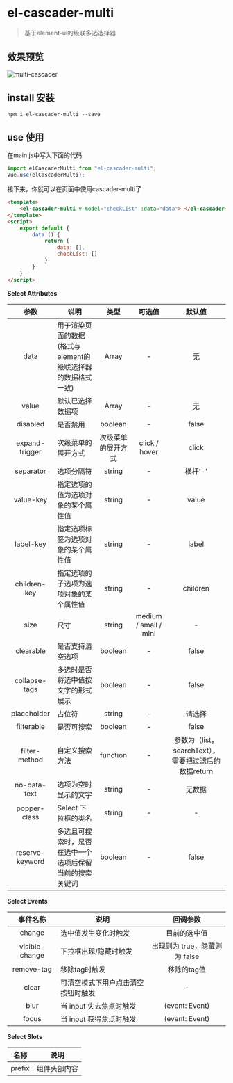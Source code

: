 # el-cascader-multi

> 基于element-ui的级联多选选择器

## 效果预览

![multi-cascader](C:\Users\duoyi\Desktop\multi-cascader.gif)

## install 安装

```shell
npm i el-cascader-multi --save
```

## use 使用

在main.js中写入下面的代码

```javascript
import elCascaderMulti from "el-cascader-multi";
Vue.use(elCascaderMulti);
```

接下来，你就可以在页面中使用cascader-multi了

```html
<template>
    <el-cascader-multi v-model="checkList" :data="data"> </el-cascader-multi>
</template>
<script>
    export default {
        data () {
            return {
                data: [],
                checkList: []
            }
        }
    }
</script>
```

**Select Attributes**

|      参数       | 说明                                                        |        类型        |        可选值         |                        默认值                        |
| :-------------: | ----------------------------------------------------------- | :----------------: | :-------------------: | :--------------------------------------------------: |
|      data       | 用于渲染页面的数据(格式与element的级联选择器的数据格式一致) |       Array        |           -           |                          无                          |
|      value      | 默认已选择数据项                                            |       Array        |           -           |                          无                          |
|    disabled     | 是否禁用                                                    |      boolean       |           -           |                        false                         |
| expand-trigger  | 次级菜单的展开方式                                          | 次级菜单的展开方式 |     click / hover     |                        click                         |
|    separator    | 选项分隔符                                                  |       string       |           -           |                       横杆'-'                        |
|    value-key    | 指定选项的值为选项对象的某个属性值                          |       string       |           -           |                        value                         |
|    label-key    | 指定选项标签为选项对象的某个属性值                          |       string       |           -           |                        label                         |
|  children-key   | 指定选项的子选项为选项对象的某个属性值                      |       string       |           -           |                       children                       |
|      size       | 尺寸                                                        |       string       | medium / small / mini |                          -                           |
|    clearable    | 是否支持清空选项                                            |      boolean       |           -           |                        false                         |
|  collapse-tags  | 多选时是否将选中值按文字的形式展示                          |      boolean       |           -           |                        false                         |
|   placeholder   | 占位符                                                      |       string       |           -           |                        请选择                        |
|   filterable    | 是否可搜索                                                  |      boolean       |           -           |                        false                         |
|  filter-method  | 自定义搜索方法                                              |      function      |           -           | 参数为（list，searchText），需要把过滤后的数据return |
|  no-data-text   | 选项为空时显示的文字                                        |       string       |           -           |                        无数据                        |
|  popper-class   | Select 下拉框的类名                                         |       string       |           -           |                          -                           |
| reserve-keyword | 多选且可搜索时，是否在选中一个选项后保留当前的搜索关键词    |      boolean       |           -           |                        false                         |

**Select Events**

|    事件名称    | 说明                               |           回调参数            |
| :------------: | ---------------------------------- | :---------------------------: |
|     change     | 选中值发生变化时触发               |         目前的选中值          |
| visible-change | 下拉框出现/隐藏时触发              | 出现则为 true，隐藏则为 false |
|   remove-tag   | 移除tag时触发                      |          移除的tag值          |
|     clear      | 可清空模式下用户点击清空按钮时触发 |               -               |
|      blur      | 当 input 失去焦点时触发            |        (event: Event)         |
|     focus      | 当 input 获得焦点时触发            |        (event: Event)         |

**Select Slots**

|  名称  | 说明         |
| :----: | ------------ |
| prefix | 组件头部内容 |

